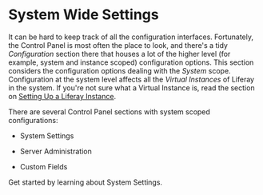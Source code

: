 # System Wide Settings [](id=system-wide-settings)

It can be hard to keep track of all the configuration interfaces.  Fortunately,
the Control Panel is most often the place to look, and there's a tidy
*Configuration* section there that houses a lot of the higher level (for
example, system and instance scoped) configuration options. This section
considers the configuration options dealing with the *System* scope.
Configuration at the system level affects all the *Virtual Instances* of Liferay
in the system. If you're not sure what a Virtual Instance is, read the section
on
[Setting Up a Liferay Instance](/discover/portal/-/knowledge_base/7-1/instance-settings).

There are several Control Panel sections with system scoped configurations:

- System Settings

- Server Administration

- Custom Fields

Get started by learning about System Settings.
